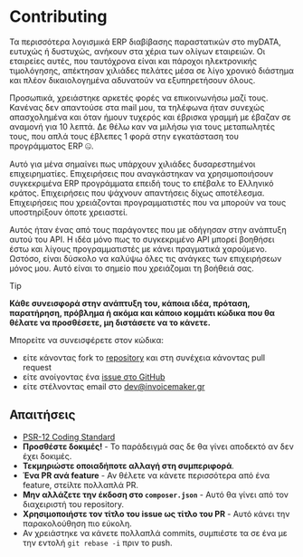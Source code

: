 # Contributing

Τα περισσότερα λογισμικά ERP διαβίβασης παραστατικών στο myDATA, ευτυχώς ή δυστυχώς, ανήκουν στα χέρια των ολίγων
εταιρειών. Οι εταιρείες αυτές, που ταυτόχρονα είναι και πάροχοι ηλεκτρονικής τιμολόγησης, απέκτησαν χιλιάδες
πελάτες μέσα σε λίγο χρονικό διάστημα και πλέον δικαιολογημένα αδυνατούν να εξυπηρετήσουν όλους.

Προσωπικά, χρειάστηκε αρκετές φορές να επικοινωνήσω μαζί τους. Κανένας δεν απαντούσε στα mail μου, τα τηλέφωνα
ήταν συνεχώς απασχολημένα και όταν ήμουν τυχερός και έβρισκα γραμμή με έβαζαν σε αναμονή για 10 λεπτά. Δε θέλω
καν να μιλήσω για τους μεταπωλητές τους, που απλά τους έβλεπες 1 φορά στην εγκατάσταση του προγράμματος ERP 🤐.

Αυτό για μένα σημαίνει πως υπάρχουν χιλιάδες δυσαρεστημένοι επιχειρηματίες. Επιχειρήσεις που αναγκάστηκαν να
χρησιμοποιήσουν συγκεκριμένα ERP προγράμματα επειδή τους το επέβαλε το Ελληνικό κράτος. Επιχειρήσεις που
ψάχνουν απαντήσεις δίχως αποτέλεσμα. Επιχειρήσεις που χρειάζονται προγραμματιστές που να μπορούν να τους
υποστηρίξουν όποτε χρειαστεί.

Αυτός ήταν ένας από τους παράγοντες που με οδήγησαν στην ανάπτυξη αυτού του API. Η ιδέα μόνο πως το συγκεκριμένο 
API μπορεί βοηθήσει έστω και λίγους προγραμματιστές με κάνει πραγματικά χαρούμενο. Ωστόσο, είναι δύσκολο να
καλύψω όλες τις ανάγκες των επιχειρήσεων μόνος μου. Αυτό είναι το σημείο που χρειάζομαι τη βοήθειά σας.

> [!TIP]
> **Κάθε συνεισφορά στην ανάπτυξη του, κάποια ιδέα, πρόταση, παρατήρηση, πρόβλημα ή ακόμα και κάποιο κομμάτι
> κώδικα που θα θέλατε να προσθέσετε, μη διστάσετε να το κάνετε.** 

Μπορείτε να συνεισφέρετε στον κώδικα: 
- είτε κάνοντας fork το [repository](https://github.com/firebed/aade-mydata) και στη συνέχεια κάνοντας pull request
- είτε ανοίγοντας ένα [issue στο GitHub](https://github.com/firebed/aade-mydata/issues)
- είτε στέλνοντας email στο [dev@invoicemaker.gr](mailto:dev@invoicemaker.gr)

## Απαιτήσεις

- [PSR-12 Coding Standard](https://www.php-fig.org/psr/psr-12/)
- **Προσθέστε δοκιμές!** - Το παράδειγμά σας δε θα γίνει αποδεκτό αν δεν έχει δοκιμές.
- **Τεκμηριώστε οποιαδήποτε αλλαγή στη συμπεριφορά**.
- **Ένα PR ανά feature** - Αν θέλετε να κάνετε περισσότερα από ένα feature, στείλτε πολλαπλά PR.
- **Μην αλλάζετε την έκδοση στο `composer.json`** - Αυτό θα γίνει από τον διαχειριστή του repository.
- **Χρησιμοποιήστε τον τίτλο του issue ως τίτλο του PR** - Αυτό κάνει την παρακολούθηση πιο εύκολη.
- Αν χρειάστηκε να κάνετε πολλαπλά commits, συμπιέστε τα σε ένα με την εντολή `git rebase -i` πριν το push.